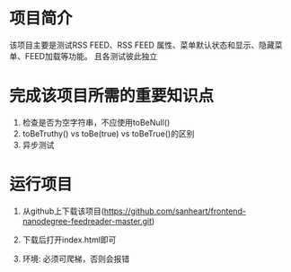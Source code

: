 # 项目简介

该项目主要是测试RSS FEED、RSS FEED 属性、菜单默认状态和显示、隐藏菜单、FEED加载等功能。
且各测试彼此独立

# 完成该项目所需的重要知识点

1. 检查是否为空字符串，不应使用toBeNull()
2. toBeTruthy() vs toBe(true) vs toBeTrue()的区别
3. 异步测试

# 运行项目

1. 从github上下载该项目(https://github.com/sanheart/frontend-nanodegree-feedreader-master.git)

2. 下载后打开index.html即可
3. 环境: 必须可爬梯，否则会报错